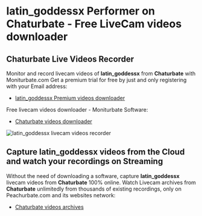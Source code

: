 # latin_goddessx Performer on Chaturbate - Free LiveCam videos downloader

## Chaturbate Live Videos Recorder

Monitor and record livecam videos of **latin_goddessx** from **Chaturbate** with Moniturbate.com
Get a premium trial for free by just and only registering with your Email address:
* [latin_goddessx Premium videos downloader](https://moniturbate.com/request-demo-licence-key.html)

Free livecam videos downloader - Moniturbate Software:
* [Chaturbate videos downloader](https://moniturbate.com/moniturbate-download-software.html)

![latin_goddessx livecam videos recorder](https://peachurnet.com/templates/moniturbate-software.png)


## Capture latin_goddessx videos from the Cloud and watch your recordings on Streaming

Without the need of downloading a software, capture **latin_goddessx** livecam videos from **Chaturbate** 100% online.
Watch Livecam archives from **Chaturbate** unlimitedly from thousands of existing recordings, only on Peachurbate.com and its websites network:
* [Chaturbate videos archives](https://peachurnet.com/)